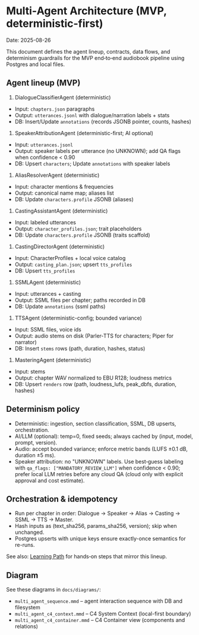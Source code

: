 # Multi‑Agent Architecture (MVP, deterministic-first)

Date: 2025-08-26

This document defines the agent lineup, contracts, data flows, and determinism guardrails for the MVP end‑to‑end audiobook pipeline using Postgres and local files.

## Agent lineup (MVP)

1. DialogueClassifierAgent (deterministic)

- Input: `chapters.json` paragraphs
- Output: `utterances.jsonl` with dialogue/narration labels + stats
- DB: Insert/Update `annotations` (records JSONB pointer, counts, hashes)

1. SpeakerAttributionAgent (deterministic-first; AI optional)

- Input: `utterances.jsonl`
- Output: speaker labels per utterance (no UNKNOWN); add QA flags when confidence < 0.90
- DB: Upsert `characters`; Update `annotations` with speaker labels

1. AliasResolverAgent (deterministic)

- Input: character mentions & frequencies
- Output: canonical name map; aliases list
- DB: Update `characters.profile` JSONB (aliases)

1. CastingAssistantAgent (deterministic)

- Input: labeled utterances
- Output: `character_profiles.json`; trait placeholders
- DB: Update `characters.profile` JSONB (traits scaffold)

1. CastingDirectorAgent (deterministic)

- Input: CharacterProfiles + local voice catalog
- Output: `casting_plan.json`; upsert `tts_profiles`
- DB: Upsert `tts_profiles`

1. SSMLAgent (deterministic)

- Input: utterances + casting
- Output: SSML files per chapter; paths recorded in DB
- DB: Update `annotations` (ssml paths)

1. TTSAgent (deterministic-config; bounded variance)

- Input: SSML files, voice ids
- Output: audio stems on disk (Parler‑TTS for characters; Piper for narrator)
- DB: Insert `stems` rows (path, duration, hashes, status)

1. MasteringAgent (deterministic)

- Input: stems
- Output: chapter WAV normalized to EBU R128; loudness metrics
- DB: Upsert `renders` row (path, loudness_lufs, peak_dbfs, duration, hashes)

## Determinism policy

- Deterministic: ingestion, section classification, SSML, DB upserts, orchestration.
- AI/LLM (optional): temp=0, fixed seeds; always cached by (input, model, prompt, version).
- Audio: accept bounded variance; enforce metric bands (LUFS ±0.1 dB, duration ±5 ms).
- Speaker attribution: no "UNKNOWN" labels. Use best‑guess labeling with `qa_flags: ["MANDATORY_REVIEW_LLM"]` when confidence < 0.90; prefer local LLM retries before any cloud QA (cloud only with explicit approval and cost estimate).

## Orchestration & idempotency

- Run per chapter in order: Dialogue → Speaker → Alias → Casting → SSML → TTS → Master.
- Hash inputs as (text_sha256, params_sha256, version); skip when unchanged.
- Postgres upserts with unique keys ensure exactly-once semantics for re-runs.

See also: [Learning Path](LEARNING_PATH_MULTI_AGENT.md) for hands‑on steps that mirror this lineup.

## Diagram

See these diagrams in `docs/diagrams/`:

- `multi_agent_sequence.mmd` – agent interaction sequence with DB and filesystem
- `multi_agent_c4_context.mmd` – C4 System Context (local-first boundary)
- `multi_agent_c4_container.mmd` – C4 Container view (components and relations)
